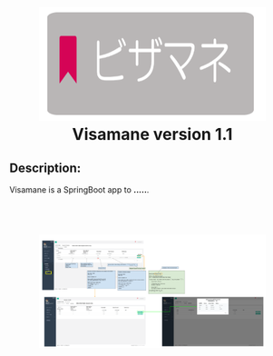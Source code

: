 <h1 align="center">
  <br>
  <img src="../images/vis logo.png" height="200" width="400"/>
  <br>
Visamane version 1.1
  <br>
  
## Description:
 <p>Visamane is a  SpringBoot app to  <strong>.....</strong>.</p>
<br>
<h1 align="center">
  <img src="../images/v1.1 Visamane - Client Side Version 1.1 (Payment Details).png" height="200" width="400"/>
